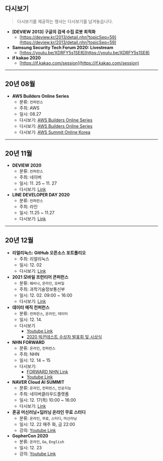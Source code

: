 ## 다시보기

> 다시보기를 제공하는 행사는 다시보기를 남겨놓습니다.

- __[DEVIEW 2013] 구글의 검색 수집 로봇 최적화__
  - [https://deview.kr/2013/detail.nhn?topicSeq=59](https://deview.kr/2013/detail.nhn?topicSeq=59)
- __Samsung Security Tech Forum 2020: Livestream__
  - [https://youtu.be/XDRFY5s1SE8](https://youtu.be/XDRFY5s1SE8)
- __if kakao 2020__
  - [https://if.kakao.com/session](https://if.kakao.com/session)
  
-------

## 20년 08월

- __AWS Builders Online Series__
  - 분류: `컨퍼런스`
  - 주최: AWS
  - 일시: 08.27 
  - 다시보기: [AWS Builders Online Series](https://kr-resources.awscloud.com/aws-builders-online-series)
  - 다시보기: [AWS Builders Online Series](https://pages.awscloud.com/builders-online-series-handout-kr.html)
  - 다시보기: [AWS Summit Online Korea](https://kr-resources.awscloud.com/aws-summit-online-korea)

-------

## 20년 11월
- __DEVIEW 2020__
  - 분류: `컨퍼런스`
  - 주최: 네이버
  - 일시: 11. 25 ~ 11. 27
  - 다시보기: [Link](https://d2.naver.com/news/5751902?fbclid=IwAR0g-4tqdRXMuESizfE-ALCwwol6neXzY1h0lR0hstyPTS_OyECQU8XWxrM)
- __LINE DEVELOPER DAY 2020__
  - 분류: `컨퍼런스`
  - 주최: 라인
  - 일시: 11.25 ~ 11.27
  - 다시보기: [Link](https://linedevday.linecorp.com/2020/en/sessions?mode=all&day=Day1)

-------

## 20년 12월  

- __리얼리눅스: GitHub 오픈소스 포트폴리오__
  - 주최: 리얼리눅스
  - 일시: 12. 02
  - 다시보기: [Link](https://youtu.be/b_k7l7a9rF4)
- __2021 모바일 프런티어 콘퍼런스__
  - 분류: `웨비나`, `온라인`, `모바일`
  - 주최: 과학기술정보통신부
  - 일시: 12. 02. 09:00 ~ 16:00
  - 다시보기: [Link](https://youtu.be/kkZdjU3hMjA)
- __데이터 매직 컨퍼런스__
  - 분류: `컨퍼런스`, `온라인`, `데이터`
  - 일시: 12. 14.
  - 다시보기 
    - [Youtube Link](https://youtu.be/IihludO2sw0)
    - [2020 빅콘테스트 수상자 발표회 및 시상식](https://youtu.be/32Y5Vtngc-Y)
- __NHN FORWARD__
  - 분류: `온라인`, `컨퍼런스`
  - 주최: NHN
  - 일시: 12. 14 ~ 15
  - 다시보기: 
  	- [FORWARD NHN Link](https://forward.nhn.com/home)
    - [Youtube Link](https://www.youtube.com/c/TOASTcloud/videos)
- __NAVER Cloud AI SUMMIT__
  - 분류: `온라인`, `컨퍼런스`, `인공지능`
  - 주최: 네이버클라우드플랫폼
  - 일시: 12. 17(목) 10:00 ~ 16:00
  - 다시보기: [Link](https://www.ncloud-online.com/aisummit/#program)
- __혼공 머신러닝+딥러닝 온라인 무료 스터디__
  - 분류: `온라인`, `무료`, `스터디`, `머신러닝`
  - 일시: 12. 22 매주 화, 금 22:00
  - 강의: [Youtube Link](https://www.youtube.com/c/HaesunPark_ML/videos)
- __GopherCon 2020__
  - 분류: `온라인`, `Go`, `English`
  - 일시: 12. 23
  - 강의: [Youtube Link](https://www.youtube.com/playlist?list=PL2ntRZ1ySWBfUint2hCE1JRxRWChloasB&fbclid=IwAR0vmbIpWeMBePZ2B1LO23MpjSOPyQAI1hOd1PwS8KZCOqV1sS2EAIyT-u4)
